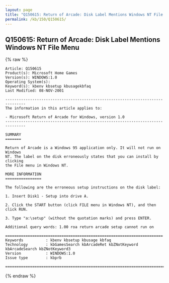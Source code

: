 ```yaml
---
layout: page
title: "Q150615: Return of Arcade: Disk Label Mentions Windows NT File Menu"
permalink: /kb/150/Q150615/
---
```


## Q150615: Return of Arcade: Disk Label Mentions Windows NT File Menu

{% raw %}

	Article: Q150615
	Product(s): Microsoft Home Games
	Version(s): WINDOWS:1.0
	Operating System(s): 
	Keyword(s): kbenv kbsetup kbusagekbfaq
	Last Modified: 08-NOV-2001
	
	-------------------------------------------------------------------------------
	The information in this article applies to:
	
	- Microsoft Return of Arcade for Windows, version 1.0 
	-------------------------------------------------------------------------------
	
	SUMMARY
	=======
	
	Return of Arcade is a Windows 95 application only. It will not run on Windows
	NT. The label on the disk erroneously states that you can install by clicking
	the File menu in Windows NT.
	
	MORE INFORMATION
	================
	
	The following are the erroneous setup instructions on the disk label:
	
	1. Insert Disk1 - Setup into drive A.
	
	2. Click the START button (click FILE menu in Windows NT), and then click RUN.
	
	3. Type "a:\setup" (without the quotation marks) and press ENTER.
	
	Additional query words: 1.00 roa return arcade setup cannot run on
	
	======================================================================
	Keywords          : kbenv kbsetup kbusage kbfaq
	Technology        : kbGamesSearch kbArcadeRet kbZNotKeyword kbArcadeSearch kbZNotKeyword3
	Version           : WINDOWS:1.0
	Issue type        : kbprb
	
	=============================================================================
	

{% endraw %}
